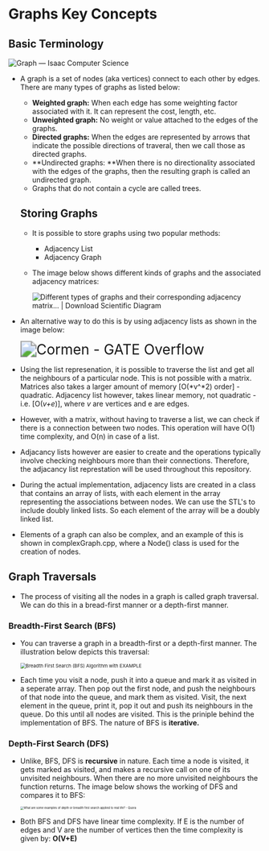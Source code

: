 # Graphs Key Concepts

## Basic Terminology

![Graph — Isaac Computer Science](https://isaaccomputerscience.org/api/v2.19.3/api/images/content/computer_science/data_structures_and_algorithms/data_structures/figures/Isaac_Computer_Science_2_Data_Structures_Project_OUTLINE_V6_1_2.png)

* A graph is a set of nodes (aka vertices) connect to each other by edges. There are many types of graphs as listed below:

  * **Weighted graph:** When each edge has some weighting factor associated with it. It can represent the cost, length, etc.
  * **Unweighted graph:** No weight or value attached to the edges of the graphs. 
  * **Directed graphs:** When the edges are represented by arrows that indicate the possible directions of traveral, then we call those as directed graphs. 
  * **Undirected graphs: **When there is no directionality associated with the edges of the graphs, then the resulting graph is called an undirected graph. 
  * Graphs that do not contain a cycle are called trees. 
  
  ## Storing Graphs

  * It is possible to store graphs using two popular methods: 

    * Adjacency List 
    * Adjacency Graph

  * The image below shows different kinds of graphs and the associated adjacency matrices:

    ![Different types of graphs and their corresponding adjacency matrix... |  Download Scientific Diagram](https://www.researchgate.net/publication/347300725/figure/fig1/AS:969208926044162@1608088823984/Different-types-of-graphs-and-their-corresponding-adjacency-matrix-representations-The.ppm)

* An alternative way to do this is by using adjacency lists as shown in the image below:

  <img src="https://gateoverflow.in/?qa=blob&qa_blobid=14901742589732224722" alt="Cormen - GATE Overflow" style="zoom:200%;" />

* Using the list represenation, it is possible to traverse the list and get all the neighbours of a particular node. This is not possible with a matrix. Matrices also takes a larger amount of memory [O(*v^*2) order] - quadratic. Adjacency list however, takes linear memory, not quadratic - i.e. [O(*v+e*)], where *v* are vertices and e are edges.  

* However, with a matrix, without having to traverse a list, we can check if there is a connection between two nodes. This operation will have O(1) time complexity, and O(n) in case of a list. 

* Adjacancy lists however are easier to create and the operations typically involve checking neighbours more than their connections. Therefore, the adjacancy list represtation will be used throughout this repository. 

* During the actual implementation, adjacency lists are created in a class that contains an array of lists, with each element in the array representing the associations between nodes. We can use the STL's <list> to include doubly linked lists. So each element of the array will be a doubly linked list. 

* Elements of a graph can also be complex, and an example of this is shown in complexGraph.cpp, where a Node() class is used for the creation of nodes. 

## Graph Traversals

* The process of visiting all the nodes in a graph is called graph traversal. We can do this in a bread-first manner or a depth-first manner. 

### Breadth-First Search (BFS)

* You can traverse a graph in a breadth-first or a depth-first manner. The illustration below depicts this traversal: 

  <img src="https://www.guru99.com/images/1/020820_0543_BreadthFirs1.png" alt="Breadth First Search (BFS) Algorithm with EXAMPLE" style="zoom:67%;" />

* Each time you visit a node, push it into a queue and mark it as visited in a seperate array. Then pop out the first node, and push the neighbours of that node into the queue, and mark them as visited. Visit, the next element in the queue, print it, pop it out and push its neighbours in the queue. Do this until all nodes are visited. This is the priniple behind the implementation of BFS. The nature of BFS is **iterative.** 

### Depth-First Search (DFS)

* Unlike, BFS, DFS is **recursive** in nature. Each time a node is visited, it gets marked as visited, and makes a recursive call on one of its unvisited neighbours. When there are no more unvisited neighbours the function returns. The image below shows the working of DFS and compares it to BFS: 

  <img src="https://qph.fs.quoracdn.net/main-qimg-7b145b86b4bca7d619028bc160f8332a" alt="What are some examples of depth or breadth first search applied to real  life? - Quora" style="zoom: 40%;" />

* Both BFS and DFS have linear time complexity. If E is the number of edges and V are the number of vertices then the time complexity is given by: **O(V+E)**

